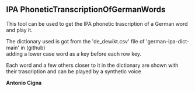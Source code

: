 IPA PhoneticTranscriptionOfGermanWords
--------------------------------------

This tool can be used to get the IPA phonetic trascription of a German word and play it. 

The dictionary used  is got from the 'de_dewikt.csv' file of 'german-ipa-dict-main' in (github) 	
adding a lower case word as a key before each row key.

Each word and a few others closer to it in the dictionary are shown with their trascription and can be played by a synthetic voice 
 
  
**Antonio Cigna**